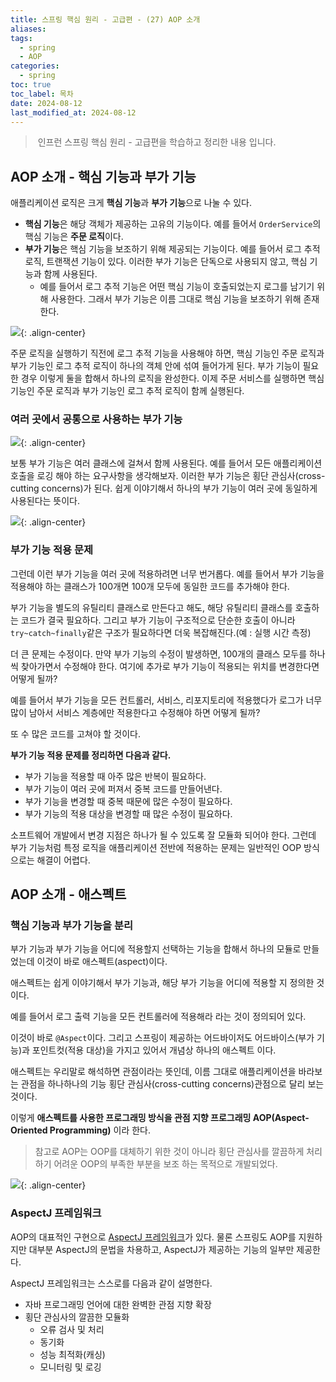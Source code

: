 ```yaml
---
title: 스프링 핵심 원리 - 고급편 - (27) AOP 소개
aliases: 
tags:
  - spring
  - AOP
categories:
  - spring
toc: true
toc_label: 목차
date: 2024-08-12
last_modified_at: 2024-08-12
---
```


>  인프런 스프링 핵심 원리 - 고급편을 학습하고 정리한 내용 입니다.

## AOP 소개 - 핵심 기능과 부가 기능

애플리케이션 로직은 크게 **핵심 기능**과 **부가 기능**으로 나눌 수 있다.

- **핵심 기능**은 해당 객체가 제공하는 고유의 기능이다. 예를 들어서 `OrderService`의 핵심 기능은 **주문 로직**이다.
- **부가 기능**은 핵심 기능을 보조하기 위해 제공되는 기능이다. 예를 들어서 로그 추적 로직, 트랜잭션 기능이 있다. 이러한 부가 기능은 단독으로 사용되지 않고, 핵심 기능과 함께 사용된다.
	- 예를 들어서 로그 추적 기능은 어떤 핵심 기능이 호출되었는지 로그를 남기기 위해 사용한다. 그래서 부가 기능은 이름 그대로 핵심 기능을 보조하기 위해 존재한다.


![](https://imgur.com/bU95hvB.png){: .align-center}

주문 로직을 실행하기 직전에 로그 추적 기능을 사용해야 하면, 핵심 기능인 주문 로직과 부가 기능인 로그 추적 로직이 하나의 객체 안에 섞여 들어가게 된다. 부가 기능이 필요한 경우 이렇게 둘을 합해서 하나의 로직을 완성한다. 이제 주문 서비스를 실행하면 핵심 기능인 주문 로직과 부가 기능인 로그 추적 로직이 함께 실행된다.

### 여러 곳에서 공통으로 사용하는 부가 기능

![](https://imgur.com/Gw1kYzn.png){: .align-center}

보통 부가 기능은 여러 클래스에 걸쳐서 함께 사용된다. 예를 들어서 모든 애플리케이션 호출을 로깅 해야 하는 요구사항을 생각해보자. 이러한 부가 기능은 횡단 관심사(cross-cutting concerns)가 된다. 쉽게 이야기해서 하나의 부가 기능이 여러 곳에 동일하게 사용된다는 뜻이다.

![](https://imgur.com/TbTdc3j.png){: .align-center}

### 부가 기능 적용 문제

그런데 이런 부가 기능을 여러 곳에 적용하려면 너무 번거롭다. 예를 들어서 부가 기능을 적용해야 하는 클래스가 100개면 100개 모두에 동일한 코드를 추가해야 한다.

부가 기능을 별도의 유틸리티 클래스로 만든다고 해도, 해당 유틸리티 클래스를 호출하는 코드가 결국 필요하다. 그리고 부가 기능이 구조적으로 단순한 호출이 아니라 `try~catch~finally`같은 구조가 필요하다면 더욱 복잡해진다.(예 : 실행 시간 측정)

더 큰 문제는 수정이다. 만약 부가 기능의 수정이 발생하면, 100개의 클래스 모두를 하나씩 찾아가면서 수정해야 한다. 여기에 추가로 부가 기능이 적용되는 위치를 변경한다면 어떻게 될까?

예를 들어서 부가 기능을 모든 컨트롤러, 서비스, 리포지토리에 적용했다가 로그가 너무 많이 남아서 서비스 계층에만 적용한다고 수정해야 하면 어떻게 될까?

또 수 많은 코드를 고쳐야 할 것이다.

**부가 기능 적용 문제를 정리하면 다음과 같다.**
- 부가 기능을 적용할 때 아주 많은 반복이 필요하다.
- 부가 기능이 여러 곳에 퍼져서 중복 코드를 만들어낸다.
- 부가 기능을 변경할 때 중복 때문에 많은 수정이 필요하다.
- 부가 기능의 적용 대상을 변경할 때 많은 수정이 필요하다.

소프트웨어 개발에서 변경 지점은 하나가 될 수 있도록 잘 모듈화 되어야 한다. 그런데 부가 기능처럼 특정 로직을 애플리케이션 전반에 적용하는 문제는 일반적인 OOP 방식으로는 해결이 어렵다.




## AOP 소개 - 애스펙트

### 핵심 기능과 부가 기능을 분리

부가 기능과 부가 기능을 어디에 적용할지 선택하는 기능을 합해서 하나의 모듈로 만들었는데 이것이 바로 애스펙트(aspect)이다.

애스펙트는 쉽게 이야기해서 부가 기능과, 해당 부가 기능을 어디에 적용할 지 정의한 것이다. 

예를 들어서 로그 출력 기능을 모든 컨트롤러에 적용해라 라는 것이 정의되어 있다.

이것이 바로 `@Aspect`이다. 그리고 스프링이 제공하는 어드바이저도 어드바이스(부가 기능)과 포인트컷(적용 대상)을 가지고 있어서 개념상 하나의 애스펙트 이다.

애스펙트는 우리말로 해석하면 관점이라는 뜻인데, 이름 그대로 애플리케이션을 바라보는 관점을 하나하나의 기능 횡단 관심사(cross-cutting concerns)관점으로 달리 보는 것이다.

이렇게 **애스펙트를 사용한 프로그래밍 방식을 관점 지향 프로그래밍 AOP(Aspect-Oriented Programming)** 이라 한다.


> 참고로 AOP는 OOP를 대체하기 위한 것이 아니라 횡단 관심사를 깔끔하게 처리하기 어려운 OOP의 부족한 부분을 보조 하는 목적으로 개발되었다.

![](https://imgur.com/doq4qLx.png){: .align-center}



### AspectJ 프레임워크

AOP의 대표적인 구현으로 [AspectJ 프레임워크](https://www.eclipse.org/aspectj/)가 있다. 물론 스프링도 AOP를 지원하지만 대부분 AspectJ의 문법을 차용하고, AspectJ가 제공하는 기능의 일부만 제공한다.


AspectJ 프레임워크는 스스로를 다음과 같이 설명한다.
- 자바 프로그래밍 언어에 대한 완벽한 관점 지향 확장
- 횡단 관심사의 깔끔한 모듈화
	- 오류 검사 및 처리
	- 동기화
	- 성능 최적화(캐싱)
	- 모니터링 및 로깅

